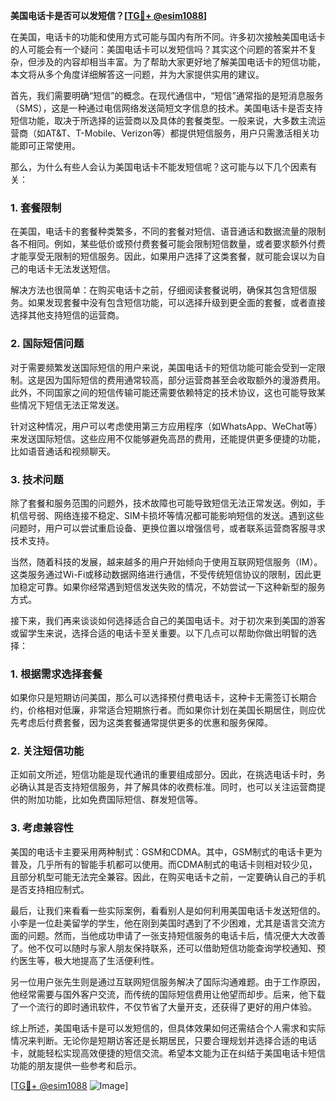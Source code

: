 **美国电话卡是否可以发短信？[[TG💪+ @esim1088](https://t.me/s/esim1088)]**

在美国，电话卡的功能和使用方式可能与国内有所不同。许多初次接触美国电话卡的人可能会有一个疑问：美国电话卡可以发短信吗？其实这个问题的答案并不复杂，但涉及的内容却相当丰富。为了帮助大家更好地了解美国电话卡的短信功能，本文将从多个角度详细解答这一问题，并为大家提供实用的建议。

首先，我们需要明确“短信”的概念。在现代通信中，“短信”通常指的是短消息服务（SMS），这是一种通过电信网络发送简短文字信息的技术。美国电话卡是否支持短信功能，取决于所选择的运营商以及具体的套餐类型。一般来说，大多数主流运营商（如AT&T、T-Mobile、Verizon等）都提供短信服务，用户只需激活相关功能即可正常使用。

那么，为什么有些人会认为美国电话卡不能发短信呢？这可能与以下几个因素有关：

### 1. **套餐限制**
在美国，电话卡的套餐种类繁多，不同的套餐对短信、语音通话和数据流量的限制各不相同。例如，某些低价或预付费套餐可能会限制短信数量，或者要求额外付费才能享受无限制的短信服务。因此，如果用户选择了这类套餐，就可能会误以为自己的电话卡无法发送短信。

解决方法也很简单：在购买电话卡之前，仔细阅读套餐说明，确保其包含短信服务。如果发现套餐中没有包含短信功能，可以选择升级到更全面的套餐，或者直接选择其他支持短信的运营商。

### 2. **国际短信问题**
对于需要频繁发送国际短信的用户来说，美国电话卡的短信功能可能会受到一定限制。这是因为国际短信的费用通常较高，部分运营商甚至会收取额外的漫游费用。此外，不同国家之间的短信传输可能还需要依赖特定的技术协议，这也可能导致某些情况下短信无法正常发送。

针对这种情况，用户可以考虑使用第三方应用程序（如WhatsApp、WeChat等）来发送国际短信。这些应用不仅能够避免高昂的费用，还能提供更多便捷的功能，比如语音通话和视频聊天。

### 3. **技术问题**
除了套餐和服务范围的问题外，技术故障也可能导致短信无法正常发送。例如，手机信号弱、网络连接不稳定、SIM卡损坏等情况都可能影响短信的发送。遇到这些问题时，用户可以尝试重启设备、更换位置以增强信号，或者联系运营商客服寻求技术支持。

当然，随着科技的发展，越来越多的用户开始倾向于使用互联网短信服务（IM）。这类服务通过Wi-Fi或移动数据网络进行通信，不受传统短信协议的限制，因此更加稳定可靠。如果你经常遇到短信发送失败的情况，不妨尝试一下这种新型的服务方式。

接下来，我们再来谈谈如何选择适合自己的美国电话卡。对于初次来到美国的游客或留学生来说，选择合适的电话卡至关重要。以下几点可以帮助你做出明智的选择：

### 1. **根据需求选择套餐**
如果你只是短期访问美国，那么可以选择预付费电话卡，这种卡无需签订长期合约，价格相对低廉，非常适合短期旅行者。而如果你计划在美国长期居住，则应优先考虑后付费套餐，因为这类套餐通常提供更多的优惠和服务保障。

### 2. **关注短信功能**
正如前文所述，短信功能是现代通讯的重要组成部分。因此，在挑选电话卡时，务必确认其是否支持短信服务，并了解具体的收费标准。同时，也可以关注运营商提供的附加功能，比如免费国际短信、群发短信等。

### 3. **考虑兼容性**
美国的电话卡主要采用两种制式：GSM和CDMA。其中，GSM制式的电话卡更为普及，几乎所有的智能手机都可以使用。而CDMA制式的电话卡则相对较少见，且部分机型可能无法完全兼容。因此，在购买电话卡之前，一定要确认自己的手机是否支持相应制式。

最后，让我们来看看一些实际案例，看看别人是如何利用美国电话卡发送短信的。小李是一位赴美留学的学生，他在刚到美国时遇到了不少困难，尤其是语言交流方面的问题。然而，当他成功申请了一张支持短信服务的电话卡后，情况便大大改善了。他不仅可以随时与家人朋友保持联系，还可以借助短信功能查询学校通知、预约医生等，极大地提高了生活便利性。

另一位用户张先生则是通过互联网短信服务解决了国际沟通难题。由于工作原因，他经常需要与国外客户交流，而传统的国际短信费用让他望而却步。后来，他下载了一个流行的即时通讯软件，不仅节省了大量开支，还获得了更好的用户体验。

综上所述，美国电话卡是可以发短信的，但具体效果如何还需结合个人需求和实际情况来判断。无论你是短期访客还是长期居民，只要合理规划并选择合适的电话卡，就能轻松实现高效便捷的短信交流。希望本文能为正在纠结于美国电话卡短信功能的朋友提供一些参考和启示。

[[TG💪+ @esim1088](https://t.me/s/esim1088) ![Image](https://i.postimg.cc/4NQfJmqS/Snipaste-2025-05-13-00-14-12.png)]